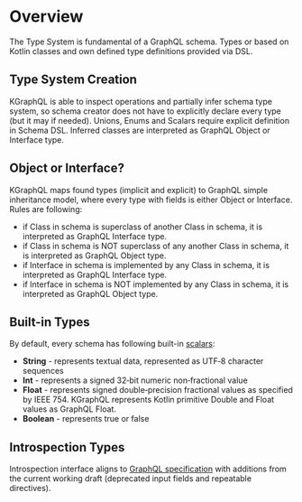 # Overview

The Type System is fundamental of a GraphQL schema. Types or based on Kotlin classes and own defined type definitions
provided via DSL.

## Type System Creation

KGraphQL is able to inspect operations and partially infer schema type system, so schema creator does not have to
explicitly declare every type (but it may if needed). Unions, Enums and Scalars require explicit definition in Schema
DSL. Inferred classes are interpreted as GraphQL Object or Interface type.

## Object or Interface?

KGraphQL maps found types (implicit and explicit) to GraphQL simple inheritance model, where every type with fields is
either Object or Interface. Rules are following:

* if Class in schema is superclass of another Class in schema, it is interpreted as GraphQL Interface type.
* if Class in schema is NOT superclass of any another Class in schema, it is interpreted as GraphQL Object type.
* if Interface in schema is implemented by any Class in schema, it is interpreted as GraphQL Interface type.
* if Interface in schema is NOT implemented by any Class in schema, it is interpreted as GraphQL Object type.

## Built-in Types

By default, every schema has following built-in [scalars](scalars.md):

* **String** - represents textual data, represented as UTF‐8 character sequences
* **Int** - represents a signed 32‐bit numeric non‐fractional value
* **Float** - represents signed double‐precision fractional values as specified by IEEE 754. KGraphQL represents Kotlin
  primitive Double and Float values as GraphQL Float.
* **Boolean** - represents true or false

## Introspection Types

Introspection interface aligns to [GraphQL specification](https://spec.graphql.org/October2021/#sec-Introspection) with
additions from the current working draft (deprecated input fields and repeatable directives).
